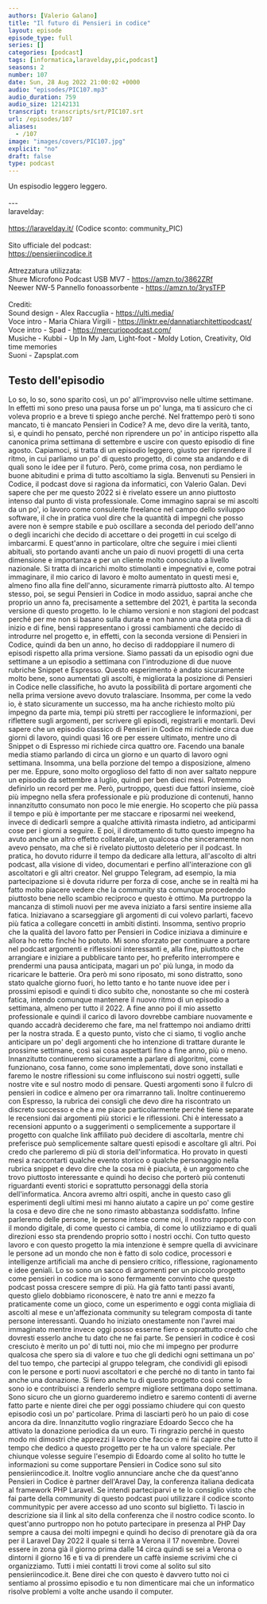 ```yaml
---
authors: [Valerio Galano]
title: "Il futuro di Pensieri in codice"
layout: episode
episode_type: full
series: []
categories: [podcast]
tags: [informatica,laravelday,pic,podcast]
seasons: 2
number: 107
date: Sun, 28 Aug 2022 21:00:02 +0000
audio: "episodes/PIC107.mp3"
audio_duration: 759
audio_size: 12142131
transcript: transcripts/srt/PIC107.srt
url: /episodes/107
aliases: 
  - /107
image: "images/covers/PIC107.jpg"
explicit: "no"
draft: false
type: podcast
---
```

Un espisodio leggero leggero.<br /><br />---<br />laravelday:<br /><br /><a href="https://laravelday.it/" rel="noopener">https://laravelday.it/</a> (Codice sconto: community_PIC)<br /><br />Sito ufficiale del podcast:<br /><a href="https://pensieriincodice.it" rel="noopener">https://pensieriincodice.it</a><br /><br />Attrezzatura utilizzata:<br />Shure Microfono Podcast USB MV7 - <a href="https://amzn.to/3862ZRf" rel="noopener">https://amzn.to/3862ZRf</a><br />Neewer NW-5 Pannello fonoassorbente - <a href="https://amzn.to/3rysTFP" rel="noopener">https://amzn.to/3rysTFP</a><br /><br />Crediti:<br />Sound design - Alex Raccuglia - <a href="https://ulti.media/" rel="noopener">https://ulti.media/</a><br />Voce intro - Maria Chiara Virgili - <a href="https://linktr.ee/dannatiarchitettipodcast/" rel="noopener">https://linktr.ee/dannatiarchitettipodcast/</a><br />Voce intro - Spad - <a href="https://mercuriopodcast.com/" rel="noopener">https://mercuriopodcast.com/</a><br />Musiche - Kubbi - Up In My Jam, Light-foot - Moldy Lotion, Creativity, Old time memories<br />Suoni - Zapsplat.com

<!-- more -->

## Testo dell'episodio

Lo so, lo so, sono sparito così, un po' all'improvviso nelle ultime settimane.
In effetti mi sono preso una pausa forse un po' lunga, ma ti assicuro che ci voleva proprio
e a breve ti spiego anche perché.
Nel frattempo però ti sono mancato, ti è mancato Pensieri in Codice?
A me, devo dire la verità, tanto, sì, e quindi ho pensato, perché non riprendere
un po' in anticipo rispetto alla canonica prima settimana di settembre e uscire con
questo episodio di fine agosto.
Capiamoci, si tratta di un episodio leggero, giusto per riprendere il ritmo, in cui parliamo
un po' di questo progetto, di come sta andando e di quali sono le idee per il futuro.
Però, come prima cosa, non perdiamo le buone abitudini e prima di tutto ascoltiamo la sigla.
Benvenuti su Pensieri in Codice, il podcast dove si ragiona da informatici, con Valerio Galan.
Devi sapere che per me questo 2022 si è rivelato essere un anno piuttosto intenso dal punto di
vista professionale.
Come immagino saprai se mi ascolti da un po', io lavoro come consulente freelance nel campo
dello sviluppo software, il che in pratica vuol dire che la quantità di impegni che
posso avere non è sempre stabile e può oscillare a seconda del periodo dell'anno o degli incarichi
che decido di accettare o dei progetti in cui scelgo di imbarcarmi.
E quest'anno in particolare, oltre che seguire i miei clienti abituali, sto portando avanti anche
un paio di nuovi progetti di una certa dimensione e importanza e per un cliente molto conosciuto
a livello nazionale. Si tratta di incarichi molto stimolanti e impegnativi e, come potrai
immaginare, il mio carico di lavoro è molto aumentato in questi mesi e, almeno fino alla
fine dell'anno, sicuramente rimarrà piuttosto alto. Al tempo stesso, poi, se segui Pensieri in
Codice in modo assiduo, saprai anche che proprio un anno fa, precisamente a settembre del 2021,
è partita la seconda versione di questo progetto. Io le chiamo versioni e non stagioni del podcast
perché per me non si basano sulla durata e non hanno una data precisa di inizio e di fine,
bensì rappresentano i grossi cambiamenti che decido di introdurre nel progetto e, in effetti,
con la seconda versione di Pensieri in Codice, quindi da ben un anno, ho deciso di raddoppiare
il numero di episodi rispetto alla prima versione. Siamo passati da un episodio ogni due settimane a
un episodio a settimana con l'introduzione di due nuove rubriche Snippet e Espresso.
Questo esperimento è andato sicuramente molto bene, sono aumentati gli ascolti, è migliorata
la posizione di Pensieri in Codice nelle classifiche, ho avuto la possibilità di portare
argomenti che nella prima versione avevo dovuto tralasciare. Insomma, per come la vedo io, è stato
sicuramente un successo, ma ha anche richiesto molto più impegno da parte mia, tempi più stretti per
raccogliere le informazioni, per riflettere sugli argomenti, per scrivere gli episodi, registrarli e
montarli. Devi sapere che un episodio classico di Pensieri in Codice mi richiede circa due giorni
di lavoro, quindi quasi 16 ore per essere ultimato, mentre uno di Snippet o di Espresso
mi richiede circa quattro ore. Facendo una banale media stiamo parlando di circa un giorno e un
quarto di lavoro ogni settimana. Insomma, una bella porzione del tempo a disposizione, almeno per
me. Eppure, sono molto orgoglioso del fatto di non aver saltato neppure un episodio da settembre a
luglio, quindi per ben dieci mesi. Potremmo definirlo un record per me. Però, purtroppo,
questi due fattori insieme, cioè più impegno nella sfera professionale e più produzione di contenuti,
hanno innanzitutto consumato non poco le mie energie. Ho scoperto che più passa il tempo e più
è importante per me staccare e riposarmi nei weekend, invece di dedicarli sempre a qualche
attività rimasta indietro, ad anticiparmi cose per i giorni a seguire. E poi, il dirottamento di tutto
questo impegno ha avuto anche un altro effetto collaterale, un qualcosa che sinceramente non
avevo pensato, ma che si è rivelato piuttosto deleterio per il podcast. In pratica, ho dovuto
ridurre il tempo da dedicare alla lettura, all'ascolto di altri podcast, alla visione di
video, documentari e perfino all'interazione con gli ascoltatori e gli altri creator. Nel gruppo
Telegram, ad esempio, la mia partecipazione si è dovuta ridurre per forza di cose, anche se in
realtà mi ha fatto molto piacere vedere che la community sta comunque procedendo piuttosto bene
nello scambio reciproco e questo è ottimo. Ma purtroppo la mancanza di stimoli nuovi per me
aveva iniziato a farsi sentire insieme alla fatica. Iniziavano a scarseggiare gli argomenti di cui
volevo parlarti, facevo più fatica a collegare concetti in ambiti distinti. Insomma, sentivo
proprio che la qualità del lavoro fatto per Pensieri in Codice iniziava a diminuire e allora
ho retto finché ho potuto. Mi sono sforzato per continuare a portare nel podcast argomenti e
riflessioni interessanti e, alla fine, piuttosto che arrangiare e iniziare a pubblicare tanto per,
ho preferito interrompere e prendermi una pausa anticipata, magari un po' più lunga,
in modo da ricaricare le batterie. Ora però mi sono riposato, mi sono distratto, sono stato qualche
giorno fuori, ho letto tanto e ho tante nuove idee per i prossimi episodi e quindi ti dico subito che,
nonostante so che mi costerà fatica, intendo comunque mantenere il nuovo ritmo di un episodio
a settimana, almeno per tutto il 2022. A fine anno poi il mio assetto professionale e quindi
il carico di lavoro dovrebbe cambiare nuovamente e quando accadrà decideremo che fare, ma nel
frattempo noi andiamo dritti per la nostra strada. E a questo punto, visto che ci siamo, ti voglio
anche anticipare un po' degli argomenti che ho intenzione di trattare durante le prossime
settimane, così sai cosa aspettarti fino a fine anno, più o meno. Innanzitutto continueremo
sicuramente a parlare di algoritmi, come funzionano, cosa fanno, come sono implementati,
dove sono installati e faremo le nostre riflessioni su come influiscono sui nostri oggetti,
sulle nostre vite e sul nostro modo di pensare. Questi argomenti sono il fulcro di pensieri in
codice e almeno per ora rimarranno tali. Inoltre continueremo con Espresso, la rubrica dei consigli
che devo dire ha riscontrato un discreto successo e che a me piace particolarmente perché tiene
separate le recensioni dai argomenti più storici e le riflessioni. Chi è interessato a recensioni
appunto o a suggerimenti o semplicemente a supportare il progetto con qualche link affiliato
può decidere di ascoltarla, mentre chi preferisce può semplicemente saltare questi episodi e
ascoltare gli altri. Poi credo che parleremo di più di storia dell'informatica. Ho provato in
questi mesi a raccontarti qualche evento storico o qualche personaggio nella rubrica snippet e
devo dire che la cosa mi è piaciuta, è un argomento che trovo piuttosto interessante e
quindi ho deciso che porterò più contenuti riguardanti eventi storici e soprattutto personaggi
della storia dell'informatica. Ancora avremo altri ospiti, anche in questo caso gli esperimenti
degli ultimi mesi mi hanno aiutato a capire un po' come gestire la cosa e devo dire che ne sono
rimasto abbastanza soddisfatto. Infine parleremo delle persone, le persone intese come noi, il
nostro rapporto con il mondo digitale, di come questo ci cambia, di come lo utilizziamo e di
quali direzioni esso sta prendendo proprio sotto i nostri occhi. Con tutto questo lavoro e con
questo progetto la mia intenzione è sempre quella di avvicinare le persone ad un mondo che non è
fatto di solo codice, processori e intelligenze artificiali ma anche di pensiero critico,
riflessione, ragionamento e idee geniali. Lo so sono un sacco di argomenti per un piccolo
progetto come pensieri in codice ma io sono fermamente convinto che questo podcast possa
crescere sempre di più. Ha già fatto tanti passi avanti, questo glielo dobbiamo riconoscere, è nato
tre anni e mezzo fa praticamente come un gioco, come un esperimento e oggi conta migliaia di
ascolti al mese e un'affezionata community su telegram composta di tante persone interessanti.
Quando ho iniziato onestamente non l'avrei mai immaginato mentre invece oggi posso esserne fiero
e soprattutto credo che dovresti esserlo anche tu dato che ne fai parte. Se pensieri in codice è così
cresciuto è merito un po' di tutti noi, mio che mi impegno per produrre qualcosa che spero sia di
valore e tuo che gli dedichi ogni settimana un po' del tuo tempo, che partecipi al gruppo telegram,
che condividi gli episodi con le persone e porti nuovi ascoltatori e che perché no di tanto in
tanto fai anche una donazione. Si fiero anche tu di questo progetto così come lo sono io e contribuisci
a renderlo sempre migliore settimana dopo settimana. Sono sicuro che un giorno guarderemo
indietro e saremo contenti di averne fatto parte e niente direi che per oggi possiamo chiudere qui
con questo episodio così un po' particolare. Prima di lasciarti però ho un paio di cose ancora da
dire. Innanzitutto voglio ringraziare Edoardo Secco che ha attivato la donazione periodica da un euro.
Ti ringrazio perché in questo modo mi dimostri che apprezzi il lavoro che faccio e mi fai capire
che tutto il tempo che dedico a questo progetto per te ha un valore speciale. Per chiunque volesse
seguire l'esempio di Edoardo come al solito ho tutte le informazioni su come supportare Pensieri
in Codice sono sul sito pensieriincodice.it. Inoltre voglio annunciare anche che da quest'anno
Pensieri in Codice è partner dell'Aravel Day, la conferenza italiana dedicata al framework PHP
Laravel. Se intendi parteciparvi e te lo consiglio visto che fai parte della community di questo
podcast puoi utilizzare il codice sconto communitypic per avere accesso ad uno sconto sul
biglietto. Ti lascio in descrizione sia il link al sito della conferenza che il nostro codice sconto.
Io quest'anno purtroppo non ho potuto partecipare in presenza al PHP Day sempre a causa dei molti
impegni e quindi ho deciso di prenotare già da ora per il Laravel Day 2022 il quale si terrà a
Verona il 17 novembre. Dovrei essere in zona già il giorno prima dalle 14 circa quindi se sei a
Verona o dintorni il giorno 16 e ti va di prendere un caffè insieme scrivimi che ci organizziamo.
Tutti i miei contatti li trovi come al solito sul sito pensieriincodice.it. Bene direi che con
questo è davvero tutto noi ci sentiamo al prossimo episodio e tu non dimenticare mai che un informatico
risolve problemi a volte anche usando il computer.

